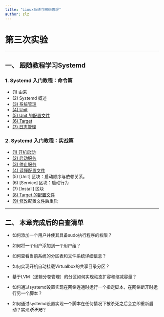 ```yaml
---
title: "Linux系统与网络管理"
author: zlz
---
```


# 第三次实验

---

## 一、 跟随教程学习Systemd

### 1. Systemd 入门教程：命令篇

* (1) 由来
* (2) Systemd 概述
* [(3) 系统管理](https://asciinema.org/a/320662)
* [(4) Unit](https://asciinema.org/a/320669)
* [(5) Unit 的配置文件](https://asciinema.org/a/320673)
* [(6) Target](https://asciinema.org/a/320676)
* [(7) 日志管理](https://asciinema.org/a/320678)

### 2. Systemd 入门教程：实战篇

*  [(1) 开机启动]()
*  [(2) 启动服务]()
*  [(3) 停止服务]()
*  [(4) 读懂配置文件]()
*  (5) [Unit] 区块：启动顺序与依赖关系。
*  (6) [Service] 区块：启动行为
*  (7) [Install] 区块
*  [(8) Target 的配置文件]()
*  [(9) 修改配置文件后重启]()

---

## 二、 本章完成后的自查清单

* 如何添加一个用户并使其具备sudo执行程序的权限？

  
* 如何将一个用户添加到一个用户组？
* 如何查看当前系统的分区表和文件系统详细信息？
* 如何实现开机自动挂载Virtualbox的共享目录分区？
* 基于LVM（逻辑分卷管理）的分区如何实现动态扩容和缩减容量？
* 如何通过systemd设置实现在网络连通时运行一个指定脚本，在网络断开时运行另一个脚本？
* 如何通过systemd设置实现一个脚本在任何情况下被杀死之后会立即重新启动？实现***杀不死***？
